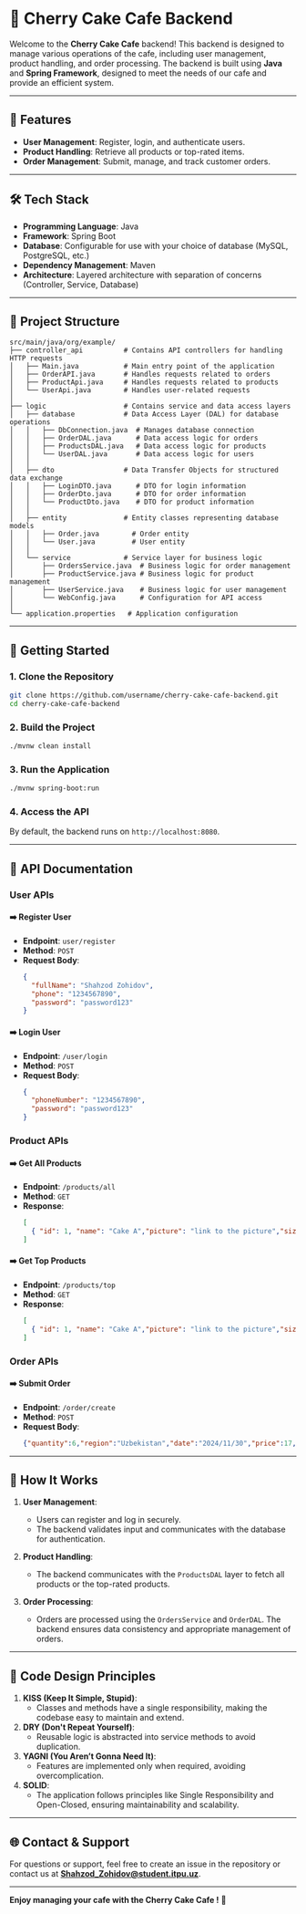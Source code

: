 
# 🍒 **Cherry Cake Cafe Backend**

Welcome to the **Cherry Cake Cafe** backend! This backend is designed to manage various operations of the cafe, including user management, product handling, and order processing. The backend is built using **Java** and **Spring Framework**, designed to meet the needs of our cafe and provide an efficient system.

---

## 🌟 **Features**

- **User Management**: Register, login, and authenticate users.
- **Product Handling**: Retrieve all products or top-rated items.
- **Order Management**: Submit, manage, and track customer orders.

---

## 🛠️ **Tech Stack**

- **Programming Language**: Java
- **Framework**: Spring Boot
- **Database**: Configurable for use with your choice of database (MySQL, PostgreSQL, etc.)
- **Dependency Management**: Maven
- **Architecture**: Layered architecture with separation of concerns (Controller, Service, Database)

---

## 📂 **Project Structure**

```plaintext
src/main/java/org/example/
├── controller_api          # Contains API controllers for handling HTTP requests
│   ├── Main.java           # Main entry point of the application
│   ├── OrderAPI.java       # Handles requests related to orders
│   ├── ProductApi.java     # Handles requests related to products
│   └── UserApi.java        # Handles user-related requests
│
├── logic                   # Contains service and data access layers
│   ├── database            # Data Access Layer (DAL) for database operations
│   │   ├── DbConnection.java  # Manages database connection
│   │   ├── OrderDAL.java      # Data access logic for orders
│   │   ├── ProductsDAL.java   # Data access logic for products
│   │   └── UserDAL.java       # Data access logic for users
│   │
│   ├── dto                 # Data Transfer Objects for structured data exchange
│   │   ├── LoginDTO.java      # DTO for login information
│   │   ├── OrderDto.java      # DTO for order information
│   │   └── ProductDto.java    # DTO for product information
│   │
│   ├── entity              # Entity classes representing database models
│   │   ├── Order.java        # Order entity
│   │   └── User.java         # User entity
│   │
│   └── service             # Service layer for business logic
│       ├── OrdersService.java  # Business logic for order management
│       ├── ProductService.java # Business logic for product management
│       ├── UserService.java    # Business logic for user management
│       └── WebConfig.java      # Configuration for API access
│
└── application.properties   # Application configuration
```

---

## 🚀 **Getting Started**

### **1. Clone the Repository**
```bash
git clone https://github.com/username/cherry-cake-cafe-backend.git
cd cherry-cake-cafe-backend
```

### **2. Build the Project**
```bash
./mvnw clean install
```

### **3. Run the Application**
```bash
./mvnw spring-boot:run
```

### **4. Access the API**
By default, the backend runs on `http://localhost:8080`.

---

## 📖 **API Documentation**

### **User APIs**

#### ➡️ Register User
- **Endpoint**: `user/register`
- **Method**: `POST`
- **Request Body**:
  ```json
  {
    "fullName": "Shahzod Zohidov",
    "phone": "1234567890",
    "password": "password123"
  }
  ```
#### ➡️ Login User
- **Endpoint**: `/user/login`
- **Method**: `POST`
- **Request Body**:
  ```json
  {
    "phoneNumber": "1234567890",
    "password": "password123"
  }
  ```
### **Product APIs**

#### ➡️ Get All Products
- **Endpoint**: `/products/all`
- **Method**: `GET`
- **Response**:
  ```json
  [
    { "id": 1, "name": "Cake A","picture": "link to the picture","size": "200ml","alt": "picture short description", "price": 10,"raring": "1-5","description": "product description" },
  ]
  ```

#### ➡️ Get Top Products
- **Endpoint**: `/products/top`
- **Method**: `GET`
- **Response**:
  ```json
  [
    { "id": 1, "name": "Cake A","picture": "link to the picture","size": "200ml","alt": "picture short description", "price": 10,"raring": "1-5","description": "product description" },
  ]
  ```

### **Order APIs**

#### ➡️ Submit Order
- **Endpoint**: `/order/create`
- **Method**: `POST`
- **Request Body**:
  ```json
  {"quantity":6,"region":"Uzbekistan","date":"2024/11/30","price":17,"userId":11}
  ```

---

## 🧩 **How It Works**

1. **User Management**:
   - Users can register and log in securely.
   - The backend validates input and communicates with the database for authentication.

2. **Product Handling**:
   - The backend communicates with the `ProductsDAL` layer to fetch all products or the top-rated products.

3. **Order Processing**:
   - Orders are processed using the `OrdersService` and `OrderDAL`. The backend ensures data consistency and appropriate management of orders.

---

## 📜 **Code Design Principles**

1. **KISS (Keep It Simple, Stupid)**:
   - Classes and methods have a single responsibility, making the codebase easy to maintain and extend.
2. **DRY (Don't Repeat Yourself)**:
   - Reusable logic is abstracted into service methods to avoid duplication.
3. **YAGNI (You Aren’t Gonna Need It)**:
   - Features are implemented only when required, avoiding overcomplication.
4. **SOLID**:
   - The application follows principles like Single Responsibility and Open-Closed, ensuring maintainability and scalability.

---

## 🌐 **Contact & Support**

For questions or support, feel free to create an issue in the repository or contact us at **Shahzod_Zohidov@student.itpu.uz**.

---

**Enjoy managing your cafe with the Cherry Cake Cafe !** 🍰
